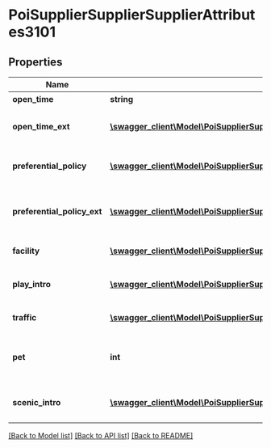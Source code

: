 # PoiSupplierSupplierSupplierAttributes3101

## Properties
Name | Type | Description | Notes
------------ | ------------- | ------------- | -------------
**open_time** | **string** | 开放时间 | [optional] 
**open_time_ext** | [**\swagger_client\Model\PoiSupplierSupplierNodeStruct[]**](PoiSupplierSupplierNodeStruct.md) | 开放时间-扩展区(不超过200个汉字) | [optional] 
**preferential_policy** | [**\swagger_client\Model\PoiSupplierSupplierSupplierAttributes3101PreferentialPolicy[]**](PoiSupplierSupplierSupplierAttributes3101PreferentialPolicy.md) | 优待政策(不超过200个汉字) | [optional] 
**preferential_policy_ext** | [**\swagger_client\Model\PoiSupplierSupplierNodeStruct[]**](PoiSupplierSupplierNodeStruct.md) | 优待政策-扩展区(不超过1000个汉字) | [optional] 
**facility** | [**\swagger_client\Model\PoiSupplierSupplierSupplierAttributes3101Facility[]**](PoiSupplierSupplierSupplierAttributes3101Facility.md) | 服务设施列表 | [optional] 
**play_intro** | [**\swagger_client\Model\PoiSupplierSupplierNodeStruct[]**](PoiSupplierSupplierNodeStruct.md) | 玩法介绍(不超过200个汉字) | [optional] 
**traffic** | [**\swagger_client\Model\PoiSupplierSupplierNodeStruct[]**](PoiSupplierSupplierNodeStruct.md) | 交通(不超过200个汉字) | [optional] 
**pet** | **int** | 宠物携带(1:可携带宠物，2:不可携带宠物) | [optional] 
**scenic_intro** | [**\swagger_client\Model\PoiSupplierSupplierNodeStruct[]**](PoiSupplierSupplierNodeStruct.md) | 景点介绍(不超过2000个汉字) | [optional] 

[[Back to Model list]](../README.md#documentation-for-models) [[Back to API list]](../README.md#documentation-for-api-endpoints) [[Back to README]](../README.md)

